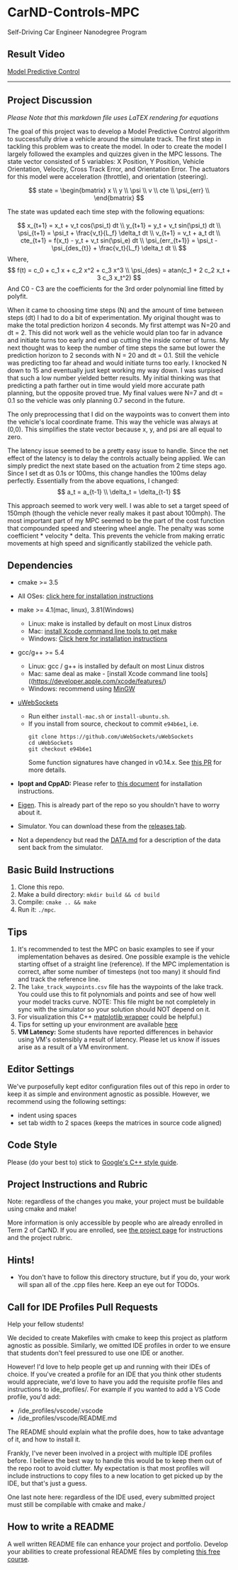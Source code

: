 # CarND-Controls-MPC
Self-Driving Car Engineer Nanodegree Program

## Result Video

[Model Predictive Control](https://youtu.be/eNdUbGSZFvs)

---
## Project Discussion
*Please Note that this markdown file uses LaTEX rendering for equations*

The goal of this project was to develop a Model Predictive Control algorithm to successfully drive a vehicle around the simulate track.  The first step in tackling this problem was to create the model.  In oder to create the model I largely followed the examples and quizzes given in the MPC lessons.  The state vector consisted of 5 variables: X Position, Y Position, Vehicle Orientation, Velocity, Cross Track Error, and Orientation Error. The actuators for this model were acceleration (throttle), and orientation (steering).

$$
state = \begin{bmatrix}
x \\
y \\
\psi \\
v \\
cte \\
\psi_{err} \\
\end{bmatrix}
$$

The state was updated each time step with the following equations:

$$
x_{t+1} = x_t + v_t cos(\psi_t) dt \\
y_{t+1} = y_t + v_t sin(\psi_t) dt \\
\psi_{t+1} = \psi_t + \frac{v_t}{L_f} \delta_t dt \\
v_{t+1} = v_t + a_t dt \\
cte_{t+1} = f(x_t) - y_t + v_t sin(\psi_e) dt \\
\psi_{err_{t+1}} = \psi_t - \psi_{des_{t}} + \frac{v_t}{L_f} \delta_t dt \\
$$
Where,
$$
f(t) = c_0 + c_1 x + c_2 x^2 + c_3 x^3 \\
\psi_{des} = atan(c_1 + 2 c_2 x_t + 3 c_3 x_t^2)
$$
And C0 - C3 are the coefficients for the 3rd order polynomial line fitted by polyfit.

When it came to choosing time steps (N) and the amount of time between steps (dt) I had to do a bit of experimentation.  My original thought was to make the total prediction horizon 4 seconds. My first attempt was N=20 and dt = 2.  This did not work well as the vehicle would plan too far in advance and initiate turns too early and end up cutting the inside corner of turns.  My next thought was to keep the number of time steps the same but lower the prediction horizon to 2 seconds with N = 20 and dt = 0.1.  Still the vehicle was predicting too far ahead and would initiate turns too early.  I knocked N down to 15 and eventually just kept working my way down.  I was surpised that such a low number yielded better results.  My initial thinking was that predicting a path farther out in time would yield more accurate path planning, but the opposite proved true.  My final values were N=7 and dt = 0.1 so the vehicle was only planning 0.7 second in the future.

The only preprocessing that I did on the waypoints was to convert them into the vehicle's local coordinate frame.  This way the vehicle was always at (0,0).  This simplifies the state vector because x, y, and psi are all equal to zero.

The latency issue seemed to be a pretty easy issue to handle.  Since the net effect of the latency is to delay the controls actually being applied.  We can simply predict the next state based on the actuation from 2 time steps ago.  Since I set dt as 0.1s or 100ms, this change handles the 100ms delay perfectly.  Essentially from the above equations, I changed:
$$
a_t = a_{t-1} \\
\delta_t = \delta_{t-1}
$$

This approach seemed to work very well.  I was able to set a target speed of 150mph (though the vehicle never really makes it past about 100mph).  The most important part of my MPC seemed to be the part of the cost function that compounded speed and steering wheel angle.  The penalty was some coefficient * velocity * delta.  This prevents the vehicle from making erratic movements at high speed and significantly stabilized the vehicle path.






## Dependencies

* cmake >= 3.5
 * All OSes: [click here for installation instructions](https://cmake.org/install/)
* make >= 4.1(mac, linux), 3.81(Windows)
  * Linux: make is installed by default on most Linux distros
  * Mac: [install Xcode command line tools to get make](https://developer.apple.com/xcode/features/)
  * Windows: [Click here for installation instructions](http://gnuwin32.sourceforge.net/packages/make.htm)
* gcc/g++ >= 5.4
  * Linux: gcc / g++ is installed by default on most Linux distros
  * Mac: same deal as make - [install Xcode command line tools]((https://developer.apple.com/xcode/features/)
  * Windows: recommend using [MinGW](http://www.mingw.org/)
* [uWebSockets](https://github.com/uWebSockets/uWebSockets)
  * Run either `install-mac.sh` or `install-ubuntu.sh`.
  * If you install from source, checkout to commit `e94b6e1`, i.e.
    ```
    git clone https://github.com/uWebSockets/uWebSockets
    cd uWebSockets
    git checkout e94b6e1
    ```
    Some function signatures have changed in v0.14.x. See [this PR](https://github.com/udacity/CarND-MPC-Project/pull/3) for more details.

* **Ipopt and CppAD:** Please refer to [this document](https://github.com/udacity/CarND-MPC-Project/blob/master/install_Ipopt_CppAD.md) for installation instructions.
* [Eigen](http://eigen.tuxfamily.org/index.php?title=Main_Page). This is already part of the repo so you shouldn't have to worry about it.
* Simulator. You can download these from the [releases tab](https://github.com/udacity/self-driving-car-sim/releases).
* Not a dependency but read the [DATA.md](./DATA.md) for a description of the data sent back from the simulator.


## Basic Build Instructions

1. Clone this repo.
2. Make a build directory: `mkdir build && cd build`
3. Compile: `cmake .. && make`
4. Run it: `./mpc`.

## Tips

1. It's recommended to test the MPC on basic examples to see if your implementation behaves as desired. One possible example
is the vehicle starting offset of a straight line (reference). If the MPC implementation is correct, after some number of timesteps
(not too many) it should find and track the reference line.
2. The `lake_track_waypoints.csv` file has the waypoints of the lake track. You could use this to fit polynomials and points and see of how well your model tracks curve. NOTE: This file might be not completely in sync with the simulator so your solution should NOT depend on it.
3. For visualization this C++ [matplotlib wrapper](https://github.com/lava/matplotlib-cpp) could be helpful.)
4.  Tips for setting up your environment are available [here](https://classroom.udacity.com/nanodegrees/nd013/parts/40f38239-66b6-46ec-ae68-03afd8a601c8/modules/0949fca6-b379-42af-a919-ee50aa304e6a/lessons/f758c44c-5e40-4e01-93b5-1a82aa4e044f/concepts/23d376c7-0195-4276-bdf0-e02f1f3c665d)
5. **VM Latency:** Some students have reported differences in behavior using VM's ostensibly a result of latency.  Please let us know if issues arise as a result of a VM environment.

## Editor Settings

We've purposefully kept editor configuration files out of this repo in order to
keep it as simple and environment agnostic as possible. However, we recommend
using the following settings:

* indent using spaces
* set tab width to 2 spaces (keeps the matrices in source code aligned)

## Code Style

Please (do your best to) stick to [Google's C++ style guide](https://google.github.io/styleguide/cppguide.html).

## Project Instructions and Rubric

Note: regardless of the changes you make, your project must be buildable using
cmake and make!

More information is only accessible by people who are already enrolled in Term 2
of CarND. If you are enrolled, see [the project page](https://classroom.udacity.com/nanodegrees/nd013/parts/40f38239-66b6-46ec-ae68-03afd8a601c8/modules/f1820894-8322-4bb3-81aa-b26b3c6dcbaf/lessons/b1ff3be0-c904-438e-aad3-2b5379f0e0c3/concepts/1a2255a0-e23c-44cf-8d41-39b8a3c8264a)
for instructions and the project rubric.

## Hints!

* You don't have to follow this directory structure, but if you do, your work
  will span all of the .cpp files here. Keep an eye out for TODOs.

## Call for IDE Profiles Pull Requests

Help your fellow students!

We decided to create Makefiles with cmake to keep this project as platform
agnostic as possible. Similarly, we omitted IDE profiles in order to we ensure
that students don't feel pressured to use one IDE or another.

However! I'd love to help people get up and running with their IDEs of choice.
If you've created a profile for an IDE that you think other students would
appreciate, we'd love to have you add the requisite profile files and
instructions to ide_profiles/. For example if you wanted to add a VS Code
profile, you'd add:

* /ide_profiles/vscode/.vscode
* /ide_profiles/vscode/README.md

The README should explain what the profile does, how to take advantage of it,
and how to install it.

Frankly, I've never been involved in a project with multiple IDE profiles
before. I believe the best way to handle this would be to keep them out of the
repo root to avoid clutter. My expectation is that most profiles will include
instructions to copy files to a new location to get picked up by the IDE, but
that's just a guess.

One last note here: regardless of the IDE used, every submitted project must
still be compilable with cmake and make./

## How to write a README
A well written README file can enhance your project and portfolio.  Develop your abilities to create professional README files by completing [this free course](https://www.udacity.com/course/writing-readmes--ud777).
